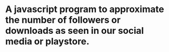 # A javascript program to approximate the number of followers or downloads as seen in our social media or playstore.